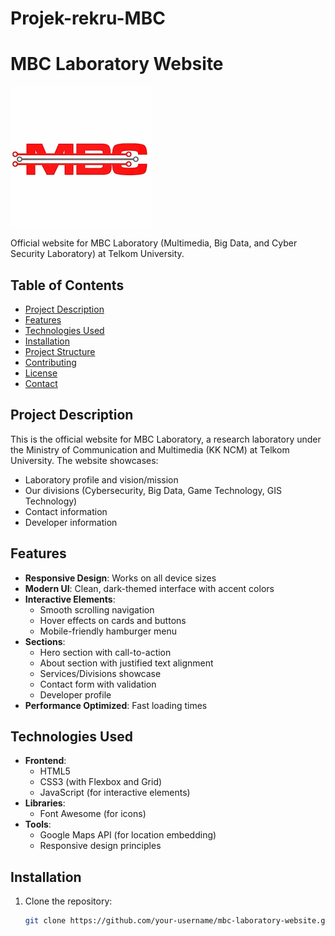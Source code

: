 # Projek-rekru-MBC

# MBC Laboratory Website

![MBC Laboratory Logo](gambar%20logo%20mbc.png)

Official website for MBC Laboratory (Multimedia, Big Data, and Cyber Security Laboratory) at Telkom University.

## Table of Contents
- [Project Description](#project-description)
- [Features](#features)
- [Technologies Used](#technologies-used)
- [Installation](#installation)
- [Project Structure](#project-structure)
- [Contributing](#contributing)
- [License](#license)
- [Contact](#contact)

## Project Description

This is the official website for MBC Laboratory, a research laboratory under the Ministry of Communication and Multimedia (KK NCM) at Telkom University. The website showcases:
- Laboratory profile and vision/mission
- Our divisions (Cybersecurity, Big Data, Game Technology, GIS Technology)
- Contact information
- Developer information

## Features

- **Responsive Design**: Works on all device sizes
- **Modern UI**: Clean, dark-themed interface with accent colors
- **Interactive Elements**:
  - Smooth scrolling navigation
  - Hover effects on cards and buttons
  - Mobile-friendly hamburger menu
- **Sections**:
  - Hero section with call-to-action
  - About section with justified text alignment
  - Services/Divisions showcase
  - Contact form with validation
  - Developer profile
- **Performance Optimized**: Fast loading times

## Technologies Used

- **Frontend**:
  - HTML5
  - CSS3 (with Flexbox and Grid)
  - JavaScript (for interactive elements)
- **Libraries**:
  - Font Awesome (for icons)
- **Tools**:
  - Google Maps API (for location embedding)
  - Responsive design principles

## Installation

1. Clone the repository:
   ```bash
   git clone https://github.com/your-username/mbc-laboratory-website.git
